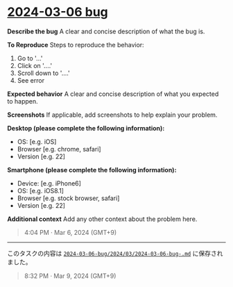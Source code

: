 # [2024-03-06 bug](https://github.com/noraworld/github-actions-sandbox/issues/125)

**Describe the bug**
A clear and concise description of what the bug is.

**To Reproduce**
Steps to reproduce the behavior:
1. Go to '...'
2. Click on '....'
3. Scroll down to '....'
4. See error

**Expected behavior**
A clear and concise description of what you expected to happen.

**Screenshots**
If applicable, add screenshots to help explain your problem.

**Desktop (please complete the following information):**
 - OS: [e.g. iOS]
 - Browser [e.g. chrome, safari]
 - Version [e.g. 22]

**Smartphone (please complete the following information):**
 - Device: [e.g. iPhone6]
 - OS: [e.g. iOS8.1]
 - Browser [e.g. stock browser, safari]
 - Version [e.g. 22]

**Additional context**
Add any other context about the problem here.

> 4:04 PM · Mar 6, 2024 (GMT+9)

---

このタスクの内容は [`2024-03-06-bug/2024/03/2024-03-06-bug-.md`](https://github.com/noraworld/github-actions-sandbox/blob/main/2024-03-06-bug/2024/03/2024-03-06-bug-.md) に保存されました。

> 8:32 PM · Mar 9, 2024 (GMT+9)

